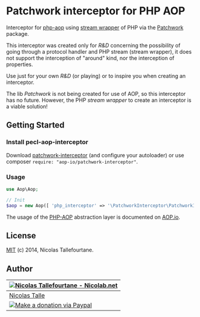 # Patchwork interceptor for PHP AOP

Interceptor for [php-aop](http://aop.io) using [stream wrapper](http://php.net//manual/en/class.streamwrapper.php) of PHP via the [Patchwork](https://github.com/antecedent/patchwork) package.

This interceptor was created only for _R&D_ concerning the possibility of going through a protocol handler and PHP stream (stream wrapper), it does not support the interception of "around" kind, nor the interception of properties.

Use just for your own _R&D_ (or playing) or to inspire you when creating an interceptor.

The lib _Patchwork_ is not being created for use of AOP, so this interceptor has no future. However, the PHP _stream wrapper_ to create an interceptor is a viable solution!


## Getting Started

### Install pecl-aop-interceptor

Download [patchwork-interceptor](https://github.com/aop-io/patchwork-interceptor/archive/master.zip) (and configure your autoloader) or use composer `require: "aop-io/patchwork-interceptor"`.


### Usage

```php
use Aop\Aop;

// Init
$aop = new Aop([ 'php_interceptor' => '\PatchworkInterceptor\PatchworkInterceptor']);
```

The usage of the [PHP-AOP](http://aop.io/en/php/doc) abstraction layer is documented on [AOP.io](http://aop.io).


## License

[MIT](https://github.com/aop-io/patchwork-interceptor/blob/master/LICENSE) (c) 2014, Nicolas Tallefourtane.


## Author

| [![Nicolas Tallefourtane - Nicolab.net](http://www.gravatar.com/avatar/d7dd0f4769f3aa48a3ecb308f0b457fc?s=64)](http://nicolab.net) |
|---|
| [Nicolas Talle](http://nicolab.net) |
| [![Make a donation via Paypal](https://www.paypalobjects.com/en_US/i/btn/btn_donate_SM.gif)](https://www.paypal.com/cgi-bin/webscr?cmd=_s-xclick&hosted_button_id=PGRH4ZXP36GUC) |
